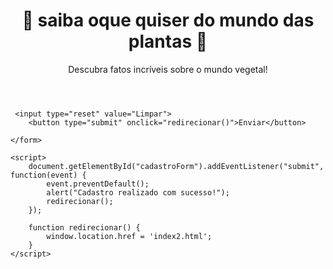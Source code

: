 <html lang="pt-BR">
<head>
  <meta charset="UTF-8">
  <meta name="viewport" content="width=device-width, initial-scale=1.0">
  <title>Curiosidades de Plantas</title>
  <link rel="stylesheet" href="styles.css">
</head>
<body>
  <header>
    <h1>🌱 saiba oque quiser do mundo das plantas 🌱</h1>
    <p>Descubra fatos incríveis sobre o mundo vegetal!</p>
  </header>
</h1>

     <input type="reset" value="Limpar">
        <button type="submit" onclick="redirecionar()">Enviar</button>

    </form>

    <script>
        document.getElementById("cadastroForm").addEventListener("submit", function(event) {
            event.preventDefault();
            alert("Cadastro realizado com sucesso!");
            redirecionar();
        });

        function redirecionar() {
            window.location.href = 'index2.html';
        }
    </script>










  











  
</html>
  
